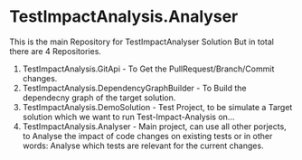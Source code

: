 # TestImpactAnalysis.Analyser
This is the main Repository for TestImpactAnalyser Solution
But in total there are 4 Repositories.

1. TestImpactAnalysis.GitApi - To Get the PullRequest/Branch/Commit changes.
2. TestImpactAnalysis.DependencyGraphBuilder - To Build the dependecny graph of the target solution.
3. TestImpactAnalysis.DemoSolution - Test Project, to be simulate a Target solution which we want to run Test-Impact-Analysis on...
1. TestImpactAnalysis.Analyser - Main project, can use all other porjects, to Analyse the impact of code changes on existing tests
or in other words: Analyse which tests are relevant for the current changes.
